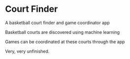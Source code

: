 # Court Finder
A basketball court finder and game coordinator app

Basketball courts are discovered using machine learning

Games can be coordinated at these courts through the app

Very, very unfinished.
